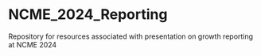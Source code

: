 # NCME_2024_Reporting
Repository for resources associated with presentation on growth reporting at NCME 2024
